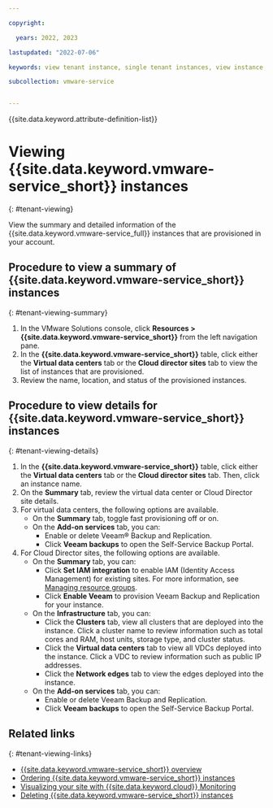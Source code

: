 ```yaml
---

copyright:

  years: 2022, 2023

lastupdated: "2022-07-06"

keywords: view tenant instance, single tenant instances, view instance, single tenant view

subcollection: vmware-service


---
```


{{site.data.keyword.attribute-definition-list}}

# Viewing {{site.data.keyword.vmware-service_short}} instances
{: #tenant-viewing}

View the summary and detailed information of the {{site.data.keyword.vmware-service_full}} instances that are provisioned in your account.

## Procedure to view a summary of {{site.data.keyword.vmware-service_short}} instances
{: #tenant-viewing-summary}

1. In the VMware Solutions console, click **Resources > {{site.data.keyword.vmware-service_short}}** from the left navigation pane.
2. In the **{{site.data.keyword.vmware-service_short}}** table, click either the **Virtual data centers** tab or the **Cloud director sites** tab to view the list of instances that are provisioned.
3. Review the name, location, and status of the provisioned instances.

## Procedure to view details for {{site.data.keyword.vmware-service_short}} instances
{: #tenant-viewing-details}

1. In the **{{site.data.keyword.vmware-service_short}}** table, click either the **Virtual data centers** tab or the **Cloud director sites** tab. Then, click an instance name.
2. On the **Summary** tab, review the virtual data center or Cloud Director site details.
3. For virtual data centers, the following options are available.
   * On the **Summary** tab, toggle fast provisioning off or on.
   * On the **Add-on services** tab, you can:
     * Enable or delete Veeam® Backup and Replication.
     * Click **Veeam backups** to open the Self-Service Backup Portal.
4. For Cloud Director sites, the following options are available.
   * On the **Summary** tab, you can:
     * Click **Set IAM integration** to enable IAM (Identity Access Management) for existing sites. For more information, see [Managing resource groups](/docs/account?topic=account-rgs).
     * Click **Enable Veeam** to provision Veeam Backup and Replication for your instance.
   * On the **Infrastructure** tab, you can:
     * Click the **Clusters** tab, view all clusters that are deployed into the instance. Click a cluster name to review information such as total cores and RAM, host units, storage type, and cluster status.
     * Click the **Virtual data centers** tab to view all VDCs deployed into the instance. Click a VDC to review information such as public IP addresses.
     * Click the **Network edges** tab to view the edges deployed into the instance.
   * On the **Add-on services** tab, you can:
     * Enable or delete Veeam Backup and Replication.
     * Click **Veeam backups** to open the Self-Service Backup Portal.

## Related links
{: #tenant-viewing-links}

* [{{site.data.keyword.vmware-service_short}} overview](/docs/vmware-service?topic=vmware-service-vmware-aas-overview)
* [Ordering {{site.data.keyword.vmware-service_short}} instances](/docs/vmware-service?topic=vmware-service-tenant-ordering)
* [Visualizing your site with {{site.data.keyword.cloud}} Monitoring](/docs/vmware-service?topic=vmware-service-single-tenant-monitoring)
* [Deleting {{site.data.keyword.vmware-service_short}} instances](/docs/vmware-service?topic=vmware-service-tenant-deleting)
